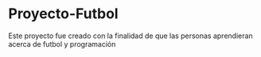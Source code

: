 # Proyecto-Futbol
Este proyecto fue creado con la finalidad de que las personas aprendieran acerca de futbol y programación
